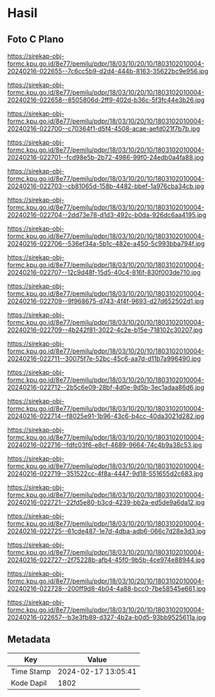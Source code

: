# Hasil

## Foto C Plano

https://sirekap-obj-formc.kpu.go.id/8e77/pemilu/pdpr/18/03/10/20/10/1803102010004-20240216-022655--7c6cc5b9-d2d4-444b-8163-35622bc9e956.jpg

https://sirekap-obj-formc.kpu.go.id/8e77/pemilu/pdpr/18/03/10/20/10/1803102010004-20240216-022658--8505806d-2ff9-402d-b36c-5f3fc44e3b26.jpg

https://sirekap-obj-formc.kpu.go.id/8e77/pemilu/pdpr/18/03/10/20/10/1803102010004-20240216-022700--c70364f1-d5f4-4508-acae-aefd021f7b7b.jpg

https://sirekap-obj-formc.kpu.go.id/8e77/pemilu/pdpr/18/03/10/20/10/1803102010004-20240216-022701--fcd98e5b-2b72-4986-99f0-24edb0a4fa88.jpg

https://sirekap-obj-formc.kpu.go.id/8e77/pemilu/pdpr/18/03/10/20/10/1803102010004-20240216-022703--cb81065d-158b-4482-bbef-1a976cba34cb.jpg

https://sirekap-obj-formc.kpu.go.id/8e77/pemilu/pdpr/18/03/10/20/10/1803102010004-20240216-022704--2dd73e78-d1d3-492c-b0da-926dc6aa4195.jpg

https://sirekap-obj-formc.kpu.go.id/8e77/pemilu/pdpr/18/03/10/20/10/1803102010004-20240216-022706--536ef34a-5b1c-482e-a450-5c993bba794f.jpg

https://sirekap-obj-formc.kpu.go.id/8e77/pemilu/pdpr/18/03/10/20/10/1803102010004-20240216-022707--12c9d48f-15d5-40c4-816f-830f003de710.jpg

https://sirekap-obj-formc.kpu.go.id/8e77/pemilu/pdpr/18/03/10/20/10/1803102010004-20240216-022709--9f968675-d743-4f4f-9693-d27d652502d1.jpg

https://sirekap-obj-formc.kpu.go.id/8e77/pemilu/pdpr/18/03/10/20/10/1803102010004-20240216-022709--4b242f81-3022-4c2e-b15e-718102c30207.jpg

https://sirekap-obj-formc.kpu.go.id/8e77/pemilu/pdpr/18/03/10/20/10/1803102010004-20240216-022711--30075f7e-52bc-45c6-aa7d-d11b7a996490.jpg

https://sirekap-obj-formc.kpu.go.id/8e77/pemilu/pdpr/18/03/10/20/10/1803102010004-20240216-022712--2b5c6e09-28bf-4d0e-9d5b-3ec1adaa86d6.jpg

https://sirekap-obj-formc.kpu.go.id/8e77/pemilu/pdpr/18/03/10/20/10/1803102010004-20240216-022714--f8025e91-1b96-43c6-b4cc-40da3021d282.jpg

https://sirekap-obj-formc.kpu.go.id/8e77/pemilu/pdpr/18/03/10/20/10/1803102010004-20240216-022716--fdfc03f6-e8cf-4689-9664-74c4b9a38c53.jpg

https://sirekap-obj-formc.kpu.go.id/8e77/pemilu/pdpr/18/03/10/20/10/1803102010004-20240216-022719--351522cc-4f8a-4447-9d18-551655d2c683.jpg

https://sirekap-obj-formc.kpu.go.id/8e77/pemilu/pdpr/18/03/10/20/10/1803102010004-20240216-022721--22fd5e80-b3cd-4239-bb2a-ed5de9a6da12.jpg

https://sirekap-obj-formc.kpu.go.id/8e77/pemilu/pdpr/18/03/10/20/10/1803102010004-20240216-022725--61cde487-1e7d-4dba-adb6-066c7d28e3d3.jpg

https://sirekap-obj-formc.kpu.go.id/8e77/pemilu/pdpr/18/03/10/20/10/1803102010004-20240216-022727--2f75228b-afb4-45f0-9b5b-4ce974e88944.jpg

https://sirekap-obj-formc.kpu.go.id/8e77/pemilu/pdpr/18/03/10/20/10/1803102010004-20240216-022728--200ff9d8-4b04-4a88-bcc0-7be58545e661.jpg

https://sirekap-obj-formc.kpu.go.id/8e77/pemilu/pdpr/18/03/10/20/10/1803102010004-20240216-022657--b3e3fb89-d327-4b2a-b0d5-93bb9525611a.jpg


## Metadata

| Key        | Value               |
| ---------- | ------------------- |
| Time Stamp | 2024-02-17 13:05:41 |
| Kode Dapil | 1802                |



